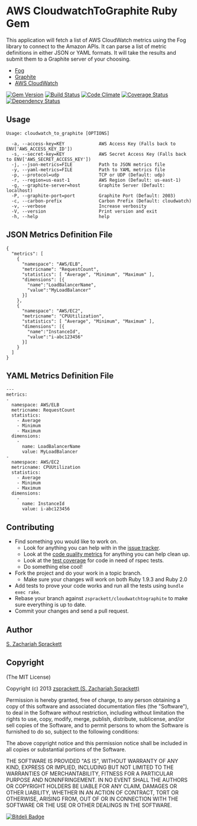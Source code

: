AWS CloudwatchToGraphite Ruby Gem
=================================

This application will fetch a list of AWS CloudWatch metrics using the Fog
library to connect to the Amazon APIs.  It can parse a list of metric
definitions in either JSON or YAML formats.  It will take the results and
submit them to a Graphite server of your choosing.

- [Fog](https://github.com/fog/fog)
- [Graphite](http://graphite.wikidot.com/)
- [AWS CloudWatch](http://aws.amazon.com/cloudwatch/)

[![Gem Version](https://badge.fury.io/rb/cloudwatchtographite.png)](http://badge.fury.io/rb/cloudwatchtographite)
[![Build Status](https://travis-ci.org/zsprackett/cloudwatchtographite.png?branch=master)](https://travis-ci.org/zsprackett/cloudwatchtographite)
[![Code Climate](https://codeclimate.com/github/zsprackett/cloudwatchtographite.png)](https://codeclimate.com/github/zsprackett/cloudwatchtographite)
[![Coverage Status](https://coveralls.io/repos/zsprackett/cloudwatchtographite/badge.png)](https://coveralls.io/r/zsprackett/cloudwatchtographite)
[![Dependency Status](https://gemnasium.com/zsprackett/cloudwatchtographite.png)](https://gemnasium.com/zsprackett/cloudwatchtographite)


Usage
-----

    Usage: cloudwatch_to_graphite [OPTIONS]
    
      -a, --access-key=KEY             AWS Access Key (Falls back to ENV['AWS_ACCESS_KEY_ID'])
      -s, --secret-key=KEY             AWS Secret Access Key (Falls back to ENV['AWS_SECRET_ACCESS_KEY'])
      -j, --json-metrics=FILE          Path to JSON metrics file
      -y, --yaml-metrics=FILE          Path to YAML metrics file
      -p, --protocol=udp               TCP or UDP (Default: udp)
      -r, --region=us-east-1           AWS Region (Default: us-east-1)
      -g, --graphite-server=host       Graphite Server (Default: localhost)
      -P, --graphite-port=port         Graphite Port (Default: 2003)
      -c, --carbon-prefix              Carbon Prefix (Default: cloudwatch)
      -v, --verbose                    Increase verbosity
      -V, --version                    Print version and exit
      -h, --help                       help

JSON Metrics Definition File
----------------------------

    {
      "metrics": [
        {
          "namespace": "AWS/ELB",
          "metricname": "RequestCount",
          "statistics": [ "Average", "Minimum", "Maximum" ],
          "dimensions": [{
            "name":"LoadBalancerName",
            "value":"MyLoadBalancer"
          }]
        },
        {
          "namespace": "AWS/EC2",
          "metricname": "CPUUtilization",
          "statistics": [ "Average", "Minimum", "Maximum" ],
          "dimensions": [{
            "name":"InstanceId",
            "value":"i-abc123456"
          }]
        }
      ]
    }

YAML Metrics Definition File
----------------------------

    ---
    metrics:
    -
      namespace: AWS/ELB
      metricname: RequestCount
      statistics:
        - Average
        - Minimum
        - Maximum
      dimensions:
        -
          name: LoadBalancerName
          value: MyLoadBalancer
    -
      namespace: AWS/EC2
      metricname: CPUUtilization
      statistics:
        - Average
        - Minimum
        - Maximum
      dimensions:
        -
          name: InstanceId
          value: i-abc123456

Contributing
------------

* Find something you would like to work on.
  * Look for anything you can help with in the [issue tracker](https://github.com/zsprackett/cloudwatchtographite/issues).
  * Look at the [code quality metrics](https://codeclimate.com/github/zsprackett/cloudwatchtographite) for anything you can help clean up.
  * Look at the [test coverage](https://coveralls.io/r/zsprackett/cloudwatchtographite) for code in need of rspec tests.
  * Do something else cool!
* Fork the project and do your work in a topic branch.
  * Make sure your changes will work on both Ruby 1.9.3 and Ruby 2.0
* Add tests to prove your code works and run all the tests using `bundle exec rake`.
* Rebase your branch against `zsprackett/cloudwatchtographite` to make sure everything is up to date.
* Commit your changes and send a pull request.

Author
------

[S. Zachariah Sprackett](mailto:zac@sprackett.com)

Copyright
---------

(The MIT License)

Copyright (c) 2013 [zsprackett (S. Zachariah Sprackett)](http://github.com/zsprackett)

Permission is hereby granted, free of charge, to any person obtaining
a copy of this software and associated documentation files (the
"Software"), to deal in the Software without restriction, including
without limitation the rights to use, copy, modify, merge, publish,
distribute, sublicense, and/or sell copies of the Software, and to
permit persons to whom the Software is furnished to do so, subject to
the following conditions:

The above copyright notice and this permission notice shall be
included in all copies or substantial portions of the Software.

THE SOFTWARE IS PROVIDED "AS IS", WITHOUT WARRANTY OF ANY KIND,
EXPRESS OR IMPLIED, INCLUDING BUT NOT LIMITED TO THE WARRANTIES OF
MERCHANTABILITY, FITNESS FOR A PARTICULAR PURPOSE AND
NONINFRINGEMENT. IN NO EVENT SHALL THE AUTHORS OR COPYRIGHT HOLDERS BE
LIABLE FOR ANY CLAIM, DAMAGES OR OTHER LIABILITY, WHETHER IN AN ACTION
OF CONTRACT, TORT OR OTHERWISE, ARISING FROM, OUT OF OR IN CONNECTION
WITH THE SOFTWARE OR THE USE OR OTHER DEALINGS IN THE SOFTWARE.


[![Bitdeli Badge](https://d2weczhvl823v0.cloudfront.net/zsprackett/cloudwatchtographite/trend.png)](https://bitdeli.com/free "Bitdeli Badge")

